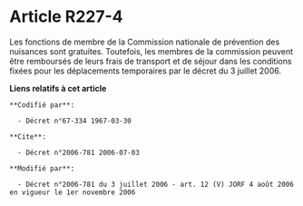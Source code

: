 # Article R227-4

Les fonctions de membre de la Commission nationale de prévention des nuisances sont gratuites. Toutefois, les membres de la
commission peuvent être remboursés de leurs frais de transport et de séjour dans les conditions fixées pour les déplacements
temporaires par le décret du 3 juillet 2006.

**Liens relatifs à cet article**

	**Codifié par**:

	  - Décret n°67-334 1967-03-30

	**Cite**:

	  - Décret n°2006-781 2006-07-03

	**Modifié par**:

	  - Décret n°2006-781 du 3 juillet 2006 - art. 12 (V) JORF 4 août 2006 en vigueur le 1er novembre 2006
